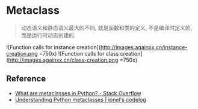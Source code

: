 # Metaclass

> 动态语义和静态语义最大的不同, 就是函数和类的定义, 不是编译时定义的, 而是运行时动态创建的.

![Function calls for instance creation](http://images.againxx.cn/instance-creation.png =750x)
![Function calls for class creation](http://images.againxx.cn/class-creation.png =750x)

## Reference
* [What are metaclasses in Python? - Stack Overflow](https://stackoverflow.com/a/6581949)
* [Understanding Python metaclasses | ionel's codelog](https://blog.ionelmc.ro/2015/02/09/understanding-python-metaclasses/)

